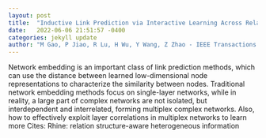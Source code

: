 ```yaml
---
layout: post
title:  "Inductive Link Prediction via Interactive Learning Across Relations in Multiplex Networks"
date:   2022-06-06 21:51:57 -0400
categories: jekyll update
author: "M Gao, P Jiao, R Lu, H Wu, Y Wang, Z Zhao - IEEE Transactions on Computational , 2022"
---
```

Network embedding is an important class of link prediction methods, which can use the distance between learned low-dimensional node representations to characterize the similarity between nodes. Traditional network embedding methods focus on single-layer networks, while in reality, a large part of complex networks are not isolated, but interdependent and interrelated, forming multiplex complex networks. Also, how to effectively exploit layer correlations in multiplex networks to learn more 
Cites: Rhine: relation structure-aware heterogeneous information